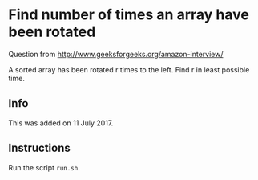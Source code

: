 # Find number of times an array have been rotated
Question from http://www.geeksforgeeks.org/amazon-interview/

A sorted array has been rotated r times to the left. Find r in least possible time.

## Info

This was added on 11 July 2017.

## Instructions

Run the script ``` run.sh ```.

